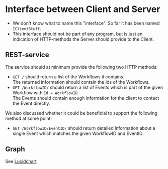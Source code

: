 # Interface between Client and Server
* We don't know what to name this "interface". So far it has been named `IClientStuff`.
* This interface should not be part of any program, but is just an indication of HTTP-methods the Server should provide to the Client.

## REST-service
The service should at minimum provide the following two HTTP methods:

* `GET /` should return a list of the Workflows it contains.  
  The returned information should contain the Ids of the Workflows.
* `GET /WorkflowID/` should return a list of Events which is part of the given Workflow with `Id = WorkflowID`.  
  The Events should contain enough information for the client to contact the Event directly.

We also discussed whether it could be beneficial to support the following method at some point:

* `GET /WorkflowID/EventID/` should return detailed information about a single Event which matches the given WorkflowID and EventID.

## Graph
See [Lucidchart](https://www.lucidchart.com/documents/edit/b38b4c94-fe5b-4454-a906-045781c31c98)
